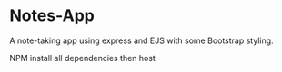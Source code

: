 # Notes-App

A note-taking app using express and EJS with some Bootstrap styling. 

NPM install all dependencies then host